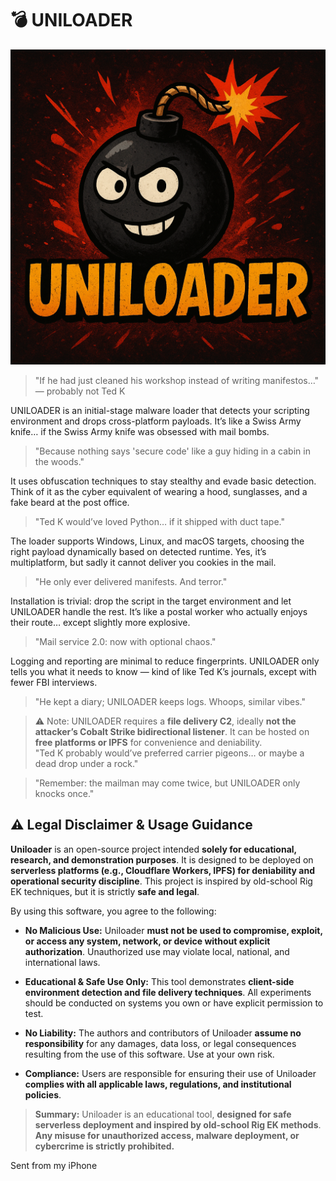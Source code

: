 # 💣 UNILOADER
![My Bomb Repo](uniloader.png)

> "If he had just cleaned his workshop instead of writing manifestos…" — probably not Ted K

UNILOADER is an initial-stage malware loader that detects your scripting environment and drops cross-platform payloads. It’s like a Swiss Army knife… if the Swiss Army knife was obsessed with mail bombs.  
> "Because nothing says 'secure code' like a guy hiding in a cabin in the woods."

It uses obfuscation techniques to stay stealthy and evade basic detection. Think of it as the cyber equivalent of wearing a hood, sunglasses, and a fake beard at the post office.  
> "Ted K would’ve loved Python… if it shipped with duct tape."

The loader supports Windows, Linux, and macOS targets, choosing the right payload dynamically based on detected runtime. Yes, it’s multiplatform, but sadly it cannot deliver you cookies in the mail.  
> "He only ever delivered manifests. And terror."

Installation is trivial: drop the script in the target environment and let UNILOADER handle the rest. It’s like a postal worker who actually enjoys their route… except slightly more explosive.  
> "Mail service 2.0: now with optional chaos."

Logging and reporting are minimal to reduce fingerprints. UNILOADER only tells you what it needs to know — kind of like Ted K’s journals, except with fewer FBI interviews.  
> "He kept a diary; UNILOADER keeps logs. Whoops, similar vibes."

> ⚠️ Note: UNILOADER requires a **file delivery C2**, ideally **not the attacker’s Cobalt Strike bidirectional listener**. It can be hosted on **free platforms or IPFS** for convenience and deniability.  
> "Ted K probably would’ve preferred carrier pigeons… or maybe a dead drop under a rock."

> "Remember: the mailman may come twice, but UNILOADER only knocks once."

## ⚠️ Legal Disclaimer & Usage Guidance

**Uniloader** is an open-source project intended **solely for educational, research, and demonstration purposes**. It is designed to be deployed on **serverless platforms (e.g., Cloudflare Workers, IPFS) for deniability and operational security discipline**. This project is inspired by old-school Rig EK techniques, but it is strictly **safe and legal**.

By using this software, you agree to the following:

- **No Malicious Use:** Uniloader **must not be used to compromise, exploit, or access any system, network, or device without explicit authorization**. Unauthorized use may violate local, national, and international laws.

- **Educational & Safe Use Only:** This tool demonstrates **client-side environment detection and file delivery techniques**. All experiments should be conducted on systems you own or have explicit permission to test.

- **No Liability:** The authors and contributors of Uniloader **assume no responsibility** for any damages, data loss, or legal consequences resulting from the use of this software. Use at your own risk.

- **Compliance:** Users are responsible for ensuring their use of Uniloader **complies with all applicable laws, regulations, and institutional policies**.

> **Summary:** Uniloader is an educational tool, **designed for safe serverless deployment and inspired by old-school Rig EK methods**. **Any misuse for unauthorized access, malware deployment, or cybercrime is strictly prohibited.**

Sent from my iPhone

